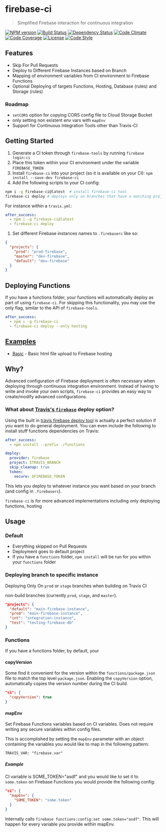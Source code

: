 # firebase-ci

> Simplified Firebase interaction for continuous integration

[![NPM version][npm-image]][npm-url]
[![Build Status][travis-image]][travis-url]
[![Dependency Status][daviddm-image]][daviddm-url]
[![Code Climate][climate-image]][climate-url]
[![Code Coverage][coverage-image]][coverage-url]
[![License][license-image]][license-url]
[![Code Style][code-style-image]][code-style-url]

## Features
* Skip For Pull Requests
* Deploy to Different Firebase Instances based on Branch
* Mapping of environment variables from CI environment to Firebase Functions
* Optional Deploying of targets Functions, Hosting, Database (rules) and Storage (rules)

### Roadmap
* `setCORS` option for copying CORS config file to Cloud Storage Bucket
* only setting non existent env vars with `mapEnv`
* Support for Continuous Integration Tools other than Travis-CI

## Getting Started

1. Generate a CI token through `firebase-tools` by running `firebase login:ci`
1. Place this token within your CI environment under the variable `FIREBASE_TOKEN`
1. Install `firebase-ci` into your project (so it is available on your CI): `npm install --save-dev firebase-ci`
1. Add the following scripts to your CI config:

  ```bash
  npm i -g firebase-ci@latest  # install firebase-ci tool
  firebase-ci deploy # deploys only on branches that have a matching project name in .firebaserc
  ```

  For instance within a `travis.yml`:

  ```yaml
  after_success:
    - npm i -g firebase-ci@latest
    - firebase-ci deploy
  ```

1. Set different Firebase instances names to `.firebaserc` like so:
```json
{
  "projects": {
    "prod": "prod-firebase",
    "master": "dev-firebase",
    "default": "dev-firebase"
  }
}
```

## Deploying Functions

If you have a functions folder, your functions will automatically deploy as part of using `firebase-ci`. For skipping this functionality, you may use the only flag, similar to the API of `firebase-tools`.

```yaml
after_success:
  - npm i -g firebase-ci
  - firebase-ci deploy --only hosting
```

## [Examples](/examples)

* [Basic](/examples/basic) - Basic html file upload to Firebase hosting

## Why?
Advanced configuration of Firebase deployment is often necessary when deploying through continuous integration environment. Instead of having to write and invoke your own scripts, `firebase-ci` provides an easy way to  create/modify advanced configurations.

### What about [Travis's `firebase`](https://docs.travis-ci.com/user/deployment/firebase/) deploy option?

Using the built in [travis firebase deploy tool](https://docs.travis-ci.com/user/deployment/firebase/) is actually a perfect solution if you want to do general deployment. You can even include the following to install stuff functions dependencies on Travis:

```yaml
after_success:
  - npm install --prefix ./functions

deploy:
  provider: firebase
  project: $TRAVIS_BRANCH
  skip_cleanup: true
  token:
    secure: $FIREBASE_TOKEN
```

This lets you deploy to whatever instance you want based on your branch (and config in `.firebaserc`).

`firebase-ci` is for more advanced implementations including only deploying functions, hosting

## Usage

### Default
* Everything skipped on Pull Requests
* Deployment goes to default project
* If you have a `functions` folder, `npm install` will be run for you within your `functions` folder

### Deploying branch to specific instance

Deploying Only On `prod` or `stage` branches when building on Travis CI

non-build branches (currently `prod`, `stage`, and `master`).

```json
"projects": {
  "default": "main-firebase-instance",
  "prod": "main-firebase-instance",
  "int": "integration-instance",
  "test": "testing-firebase-db"
}
```

### Functions
If you have a functions folder, by default, your

#### copyVersion

Some find it convenient for the version within the `functions/package.json` file to match the top level `package.json`. Enabling the `copyVersion` option, automatically copies the version number during the CI build.

```json
"ci": {
  "copyVersion": true
}
```

#### mapEnv

Set Firebase Functions variables based on CI variables. Does not require writing any secure variables within config files.

This is accomplished by setting the `mapEnv` parameter with an object containing the variables you would like to map in the following pattern:

```
TRAVIS_VAR: "firebase.var"
```

##### Example
CI variable is SOME_TOKEN="asdf" and you would like to set it to `some.token` on Firebase Functions you would provide the following config:

```json
"ci": {
  "mapEnv": {
    "SOME_TOKEN": "some.token"
  }
}
```

Internally calls `firebase functions:config:set some.token="asdf"`. This will happen for every variable you provide within mapEnv.


[npm-image]: https://img.shields.io/npm/v/firebase-ci.svg?style=flat-square
[npm-url]: https://npmjs.org/package/firebase-ci
[travis-image]: https://img.shields.io/travis/prescottprue/firebase-ci/master.svg?style=flat-square
[travis-url]: https://travis-ci.org/prescottprue/firebase-ci
[daviddm-image]: https://img.shields.io/david/prescottprue/firebase-ci.svg?style=flat-square
[daviddm-url]: https://david-dm.org/prescottprue/firebase-ci
[climate-image]: https://img.shields.io/codeclimate/github/prescottprue/firebase-ci.svg?style=flat-square
[climate-url]: https://codeclimate.com/github/prescottprue/firebase-ci
[coverage-image]: https://img.shields.io/codecov/c/github/prescottprue/firebase-ci.svg?style=flat-square
[coverage-url]: https://codecov.io/gh/prescottprue/firebase-ci
[license-image]: https://img.shields.io/npm/l/firebase-ci.svg?style=flat-square
[license-url]: https://github.com/prescottprue/firebase-ci/blob/master/LICENSE
[code-style-image]: https://img.shields.io/badge/code%20style-standard-brightgreen.svg?style=flat-square
[code-style-url]: http://standardjs.com/
